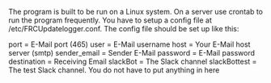 The program is built to be run on a Linux system. On a server use crontab to run the program frequently. You have to setup a config file at /etc/FRCUpdatelogger.conf. The config file should be set up like this: 

port = E-Mail port (465)
user = E-Mail username
host = Your E-Mail host server (smtp)
sender_email = Sender E-Mail
password = E-Mail password
destination = Receiving Email
slackBot = The Slack channel
slackBottest = The test Slack channel. You do not have to put anything in here
